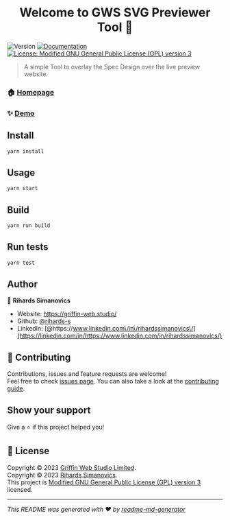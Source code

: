 <h1 align="center">Welcome to GWS SVG Previewer Tool 👋</h1>
<p>
  <img alt="Version" src="https://img.shields.io/badge/version-0.0.2-blue.svg?cacheSeconds=2592000" />
  <a href="https://gitlab.griffin-studio.dev/external-projects/gws-svg-previewer/-/wikis/home" target="_blank">
    <img alt="Documentation" src="https://img.shields.io/badge/documentation-yes-brightgreen.svg" />
  </a>
  <a href="https://gitlab.griffin-studio.dev/external-projects/gws-svg-previewer/-/blob/main/LICENSE" target="_blank">
    <img alt="License: Modified GNU General Public License (GPL) version 3" src="https://img.shields.io/badge/License-Modified GNU General Public License (GPL) version 3-yellow.svg" />
  </a>
</p>

> A simple Tool to overlay the Spec Design over the live preview website.

### 🏠 [Homepage](https://external-projects.griffin-studio.co.uk/gws-svg-previewer/)

### ✨ [Demo](https://external-projects.griffin-studio.co.uk/gws-svg-previewer/)

## Install

```sh
yarn install
```

## Usage

```sh
yarn start
```

## Build

```sh
yarn run build
```

## Run tests

```sh
yarn test
```

## Author

👤 **Rihards Simanovics**

-   Website: https://griffin-web.studio/
-   Github: [@rihards-s](https://gitlab.griffin-studio.dev/rihards-s)
-   LinkedIn: [@https:\/\/www.linkedin.com\/in\/rihardssimanovics\/](https://linkedin.com/in/https://www.linkedin.com/in/rihardssimanovics/)

## 🤝 Contributing

Contributions, issues and feature requests are welcome!<br />Feel free to check [issues page](https://gitlab.griffin-studio.dev/external-projects/gws-svg-previewer/-/issues). You can also take a look at the [contributing guide](https://gitlab.griffin-studio.dev/external-projects/gws-svg-previewer/-/wikis/home).

## Show your support

Give a ⭐️ if this project helped you!

## 📝 License

Copyright © 2023 [Griffin Web Studio Limited](https://griffin-web.studio).<br />
Copyright © 2023 [Rihards Simanovics](https://gitlab.griffin-studio.dev/rihards-s).<br />
This project is [Modified GNU General Public License (GPL) version 3](https://gitlab.griffin-studio.dev/external-projects/gws-svg-previewer/-/blob/main/LICENSE) licensed.

---

_This README was generated with ❤️ by [readme-md-generator](https://github.com/kefranabg/readme-md-generator)_
